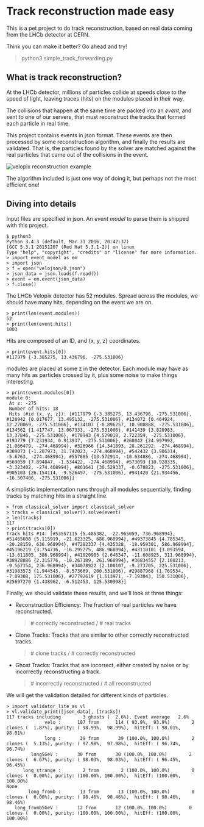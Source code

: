 Track reconstruction made easy
==============================

This is a pet project to do track reconstruction,
based on real data coming from the LHCb detector at CERN.

Think you can make it better? Go ahead and try!

>    python3 simple_track_forwarding.py

What is track reconstruction?
-----------------------------

At the LHCb detector, millions of particles collide at speeds
close to the speed of light, leaving traces (hits) on the modules
placed in their way.

The collisions that happen at the same time are packed
into an *event*, and sent to one of our servers,
that must reconstruct the tracks that formed each particle
in real time.

This project contains events in json format. These events are
then processed by some reconstruction algorithm, and finally
the results are validated. That is, the particles found by
the solver are matched against the real particles that came out of
the collisions in the event.

![velopix reconstruction example](reco_example.png "velopix reconstruction example")

The algorithm included is just one way of doing it, but perhaps
not the most efficient one!

Diving into details
-------------------

Input files are specified in json. An *event model* to parse them
is shipped with this project.

    $ python3
    Python 3.4.3 (default, Mar 31 2016, 20:42:37) 
    [GCC 5.3.1 20151207 (Red Hat 5.3.1-2)] on linux
    Type "help", "copyright", "credits" or "license" for more information.
    > import event_model as em
    > import json
    > f = open("velojson/0.json")
    > json_data = json.loads(f.read())
    > event = em.event(json_data)
    > f.close()

The LHCb Velopix detector has 52 modules. Spread across the modules,
we should have many hits, depending on the event we are on.

    > print(len(event.modules))
    52
    > print(len(event.hits))
    1003

Hits are composed of an ID, and {x, y, z} coordinates.

    > print(event.hits[0])
    #117979 {-3.385275, 13.436796, -275.531006}

modules are placed at some z in the detector. Each module
may have as many hits as particles crossed by it, plus some noise to
make things interesting.

    > print(event.modules[0])
    module 0:
     At z: -275
     Number of hits: 18
     Hits (#id {x, y, z}): [#117979 {-3.385275, 13.436796, -275.531006}, #128942 {0.017677, 13.495132, -275.531006}, #134072 {0.464924, 12.270069, -275.531006}, #134107 {-0.896257, 10.908888, -275.531006}, #134562 {1.417747, 13.067333, -275.531006}, #141439 {3.828983, 13.37846, -275.531006}, #178943 {4.529018, 2.722359, -275.531006}, #193779 {7.231934, 0.913937, -275.531006}, #268042 {24.997992, 21.066479, -274.468994}, #326966 {14.341893, 28.261292, -274.468994}, #389073 {-1.207973, 31.742023, -274.468994}, #542432 {3.986314, -5.6763, -274.468994}, #557605 {13.572914, -10.634886, -274.468994}, #569059 {7.894847, -1.534422, -274.468994}, #573093 {10.928335, -3.323402, -274.468994}, #861641 {30.529337, -0.678823, -275.531006}, #905103 {26.154114, -9.526497, -275.531006}, #941420 {21.934456, -16.507406, -275.531006}]

A simplistic implementation runs through all modules sequentially,
finding tracks by matching hits in a straight line.

    > from classical_solver import classical_solver
    > tracks = classical_solver().solve(event)
    > len(tracks)
    117
    > print(tracks[0])
    Track hits #14: [#53557115 {5.485382, -22.965059, 736.968994}, #51465608 {5.115919, -21.623325, 686.968994}, #49373845 {4.785345, -20.28159, 636.968994}, #47282337 {4.435328, -18.959301, 586.968994}, #45196219 {3.754736, -16.295275, 486.968994}, #43110101 {3.093594, -13.611805, 386.968994}, #41020905 {2.646347, -11.608925, 311.968994}, #38928886 {2.315776, -10.267189, 261.968994}, #36834557 {2.160213, -9.567154, 236.968994}, #34078922 {2.100107, -9.273705, 225.531006}, #31983573 {1.944543, -8.573669, 200.531006}, #29887968 {1.769534, -7.89308, 175.531006}, #27792619 {1.613971, -7.193043, 150.531006}, #25697270 {1.438962, -6.512453, 125.530998}]

Finally, we should validate these results, and we'll look
at three things:

*   Reconstruction Efficiency: The fraction of real particles we have reconstructed.
    > \# correctly reconstructed / \# real tracks

*   Clone Tracks: Tracks that are similar to other correctly reconstructed tracks.
    > \# clone tracks / \# correctly reconstructed

*   Ghost Tracks: Tracks that are incorrect, either created by noise or by incorrectly reconstructing a track.
    > \# incorrectly reconstructed / \# all reconstructed

We will get the validation detailed for different kinds of particles.

    > import validator_lite as vl
    > vl.validate_print([json_data], [tracks])
    117 tracks including        3 ghosts (  2.6%). Event average   2.6%
                  velo :      107 from      114 ( 93.9%,  93.9%)        2 clones (  1.87%), purity: ( 98.99%,  98.99%),  hitEff: ( 98.01%,  98.01%)
                  long :       39 from       39 (100.0%, 100.0%)        2 clones (  5.13%), purity: ( 97.98%,  97.98%),  hitEff: ( 96.74%,  96.74%)
             long5GeV :       30 from       30 (100.0%, 100.0%)        2 clones (  6.67%), purity: ( 98.03%,  98.03%),  hitEff: ( 96.45%,  96.45%)
          long_strange :        2 from        2 (100.0%, 100.0%)        0 clones (  0.00%), purity: (100.00%, 100.00%),  hitEff: (100.00%, 100.00%)
    None
            long_fromb :       13 from       13 (100.0%, 100.0%)        0 clones (  0.00%), purity: ( 98.46%,  98.46%),  hitEff: ( 98.46%,  98.46%)
       long_fromb5GeV :       12 from       12 (100.0%, 100.0%)        0 clones (  0.00%), purity: (100.00%, 100.00%),  hitEff: (100.00%, 100.00%)
